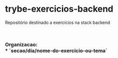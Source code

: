 # trybe-exercicios-backend
Repositório destinado a exercícios na stack backend 

<br/> 

<h3>Organizacao: 
 <br/>
* `secao/dia/nome-do-exercicio-ou-tema`
 
</h3>
